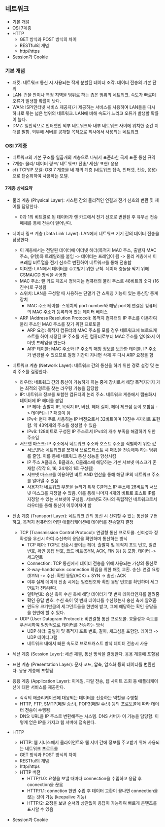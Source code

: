 ## 네트워크
- 기본 개념
- OSI 7계층
- HTTP
  - GET 방식과 POST 방식의 차이
  - RESTful의 개념
  - http/https
- Session과 Cookie


### 기본 개념
- 패킷: 네트워크 통신 시 사용되는 작게 분할된 데이터 조각. 데이터 전송의 기본 단위
- LAN: 건물 안이나 특정 지역을 범위로 하는 좁은 범위의 네트워크. 속도가 빠르며 오류가 발생할 확률이 낮다.
- WAN: ISP(인터넷 서비스 제공자)가 제공하는 서비스를 사용하여 LAN들을 다시 하나로 묶는 넓은 범위의 네트워크. LAN에 비해 속도가 느리고 오류가 발생할 확률이 높다.
- DMZ: 일반적으로 인터넷인 외부 네트워크와 내부 네트워크 사이에 위치한 중간 지대를 말함. 외부에 서버를 공개할 목적으로 회사에서 사용되는 네트워크

### OSI 7계층
- 네트워크의 기본 구조를 일곱개의 계층으로 나눠서 표준화한 국제 표준 통신 규약
- 7계층: 물리/ 데이터 링크/ 네트워크/ 전송/ 세션/ 표현/ 응용
- cf) TCP/IP 모델: OSI 7 계층을 네 개의 계층 (네트워크 접속, 인터넷, 전송, 응용)으로 단순화하여 사용하는 모델. 

#### 7계층 상세요약
- 물리 계층 (Physical Layer): 시스템 간의 물리적인 연결과 전기 신호의 변환 및 제어를 담당한다.
  - 0과 1의 비트열로 된 데이터가 랜 카드에서 전기 신호로 변환된 후 유무선 전송 매체를 통해 전송이 일어난다.
- 데이터 링크 계층 (Data Link Layer): LAN에서 네트워크 기기 간의 데이터 전송을 담당한다.
  - 이 계층에서는 전달된 데이터에 이더넷 헤더(목적지 MAC 주소, 출발지 MAC 주소, 유형)와 트레일러를 붙임 -> 데이터는 프레임이 됨 -> 물리 계층에서 이 프레임 비트열을 전기 신호로 변환하여 네트워크를 통해 전송함
  - 이더넷: LAN에서 데이터를 주고받기 위한 규칙. 데이터 충돌을 막기 위해 CSMA/CD 방식을 사용함
  - MAC 주소: 랜 카드 제조시 정해지는 컴퓨터의 물리 주소로 48비트의 숫자 (16진수)로 구성됨
  - 스위치: LAN을 구성할 때 사용하는 단말기 간 스위칭 기능이 있는 통신망 중계 장치
    - MAC 주소 테이블: 스위치의 port number와 해당 port에 연결된 컴퓨터의 MAC 주소가 등록되어 있는 데이터 베이스
  - ARP (Address Resolution Protocol): 목적지 컴퓨터의 IP 주소를 이용하여 물리 주소인 MAC 주소를 찾기 위한 프로토콜 
    - ARP 요청: 목적지 컴퓨터의 MAC 주소를 모를 경우 네트워크에 브로드캐스트를 하여 지정된 IP 주소를 가진 컴퓨터로부터 MAC 주소를 얻어와서 이더넷 프레임을 만든다.
    - ARP 테이블: MAC 주소와 IP 주소의 매핑 정보를 보관한 테이블. IP 주소가 변경될 수 있으므로 일정 기간이 지나면 삭제 후 다시 ARP 요청을 함
- 네트워크 계층 (Network Layer): 네트워크 간의 통신을 하기 위한 경로 설정 및 논리 주소를 결정한다.
  - 라우터: 네트워크 간의 통신이 가능하게 하는 중계 장치로서 해당 목적지까지 가는 최적의 경로를 찾는 라우팅 기능을 담당함
  - IP: 네트워크 정보를 포함한 컴퓨터의 논리 주소. 네트워크 계층에서 캡슐화시 데이터에 IP 헤더를 붙임
    - IP 헤더: 출발지 IP, 목적지 IP, 버전, 헤더 길이, 헤더 체크섬 등이 포함됨 -> 데이터는 IP 패킷이 됨
    - IPv4: 현재 주로 사용하는 IP 버전으로서 32비트이며 10진수 4자리로 표현함. 약 43억개의 주소를 생성할 수 있음
    - IPv6: 128비트로 구성된 IP 주소로서 IPv4의 개수 부족을 해결하기 위한 주소임
  - 서브넷 마스크: IP 주소에서 네트워크 주소와 호스트 주소를 식별하기 위한 값
    - 서브넷팅: 네트워크를 쪼개서 브로드캐스트 시 패킷을 전송해야 하는 범위를 줄임. 이를 통해 네트워크 통신 성능을 향상시킴
    - IP 주소 A클래스, B클래스, C클래스에 해당하는 기본 서브넷 마스크가 존재함 (각각 8, 16, 24개의 1로 구성됨)
    - 서브넷 마스크를 이용하면 비트 AND 연산을 통해 해당 IP의 네트워크 주소를 알아낼 수 있음
    - 사용자가 네트워크 부분을 늘리기 위해 C클래스 IP 주소에 28비트의 서브넷 마스크를 지정할 수 있음. 이를 통해 나머지 4개의 비트로 호스트 IP를 지정할 수 있는 서브넷이 구성됨. 서브넷도 하나의 독립적인 네트워크로서 라우터를 통해 통신이 이루어져야 함
- 전송 계층 (Transport Layer): 네트워크 간의 통신 시 신뢰할 수 있는 통신을 구현하고, 목적지 컴퓨터의 어떤 애플리케이션에 데이터를 전송할지 결정
  - TCP (Transmission Control Protocol): 연결형 통신 프로토콜. 신뢰성과 정확성을 우선시 하여 수신측의 응답을 확인하며 통신하는 방식
    - TCP 헤더: TCP로 전송시 붙이는 헤더. 출발지 및 목적지 포트 번호, 일련 번호, 확인 응답 번호, 코드 비트(SYN, ACK, FIN 등) 등 포함. 데이터 -> 세그먼트
    - Connection: TCP 통신에서 데이터 전송을 위해 사용되는 가상의 통신로
    - 3-way-handshake: connection 확립을 위한 패킷 교환. 송신: 연결 요청(SYN) -> 수신: 확인 응답(ACK) + SYN -> 송신: ACK
    - 이후 실제 데이터 전송 시에는 일련번호와 확인 응답 번호를 확인하며 세그먼트가 전달된다.
    - 일련번호: 송신 측이 수신 측에 해당 데이터가 몇 번째 데이터인지를 알려줌
    - 확인 응답 번호: 수신 측이 몇 번째 데이터를 수신했는지 송신 측에 알려줌
    - 윈도우 크기만큼의 세그먼트들을 한번에 받고, 그에 해당하는 확인 응답들을 한번에 할 수 있다. 
  - UDP (User Datagram Protocol): 비연결형 통신 프로토콜. 효율성과 속도를 우선시하여 일방적으로 데이터를 전송하는 방식
    - UDP 헤더: 출발지 및 목적지 포트 번호, 길이, 체크섬을 포함함. 데이터 -> UDP 데이터그램
    - 네트워크 내에서 빠른 속도로 브로드캐스트 방식 데이터 전송시 사용
- 세션 계층 (Session Layer): 세션 체결, 통신 방식을 결정한다. 응용 계층에 포함됨
- 표현 계층 (Presentation Layer): 문자 코드, 압축, 암호화 등의 데이터를 변환한다. 응용 계층에 포함됨
- 응용 계층 (Application Layer): 이메일, 파일 전송, 웹 사이트 조회 등 애플리케이션에 대한 서비스를 제공한다.
  - 각각의 애플리케이션에 대응되는 데이터를 전송하는 역할을 수행함
  - HTTP, FTP, SMTP(메일 송신), POP3(메일 수신) 등의 포로토콜에 따라 데이터 전송이 수행됨
  - DNS: URL을 IP 주소로 변환해주는 시스템. DNS 서버가 이 기능을 담당함. 이렇게 얻은 IP를 가지고 웹 서버에 접속한다.

- HTTP
  - HTTP: 웹 서비스에서 클라이언트와 웹 서버 간에 정보를 주고받기 위해 사용되는 네트워크 프로토콜
  - GET 방식과 POST 방식의 차이
  - RESTful의 개념
  - http/https
  - HTTP 버전
    - HTTP/1.0: 요청을 보낼 때마다 connection을 수립하고 응답 후 coonection을 끊음
    - HTTP/1.1: connction 한번 수립 후 데이터 교환이 끝나면 connection을 끊는 것이 가능 (keepalive 기능)
    - HTTP/2: 요청을 보낸 순서와 상관없이 응답이 가능하여 빠르게 콘텐츠를 표시할 수 있음
- Session과 Cookie
